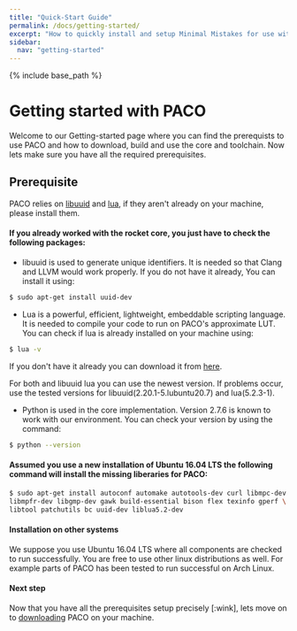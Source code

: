 ```yaml
---
title: "Quick-Start Guide"
permalink: /docs/getting-started/
excerpt: "How to quickly install and setup Minimal Mistakes for use with GitHub Pages."
sidebar:
  nav: "getting-started"
---
```


{% include base_path %}

# Getting started with PACO

Welcome to our Getting-started page where you can find the prerequists to use PACO and how to download, build and use the core and toolchain. Now lets make sure you have all the required prerequisites.

## Prerequisite
PACO relies on [libuuid](https://sourceforge.net/projects/libuuid/) and [lua](https://www.lua.org/), if they aren't already on your machine, please install them.  

#### If you already worked with the rocket core, you just have to check the following packages:

- libuuid is used to generate unique identifiers. It is needed so that Clang and LLVM would work properly. If you do not have it already, You can install it using:  

```bash
$ sudo apt-get install uuid-dev
```  
    
- Lua is a powerful, efficient, lightweight, embeddable scripting language. It is needed to compile your code to run on PACO's approximate LUT. You can check if lua is already installed on your machine using: 

```bash
$ lua -v
```  
  
If you don't have it already you can download it from [here](https://www.lua.org/download.html).  

For both and libuuid lua you can use the newest version. If problems occur, use the tested versions for libuuid(2.20.1-5.lubuntu20.7) and lua(5.2.3-1).

- Python is used in the core implementation. Version 2.7.6 is known to work with our environment. You can check your version by using the command:

```bash
$ python --version
```  

#### Assumed you use a new installation of Ubuntu 16.04 LTS the following command will install the missing liberaries for PACO:

```bash
$ sudo apt-get install autoconf automake autotools-dev curl libmpc-dev \
libmpfr-dev libgmp-dev gawk build-essential bison flex texinfo gperf \
libtool patchutils bc uuid-dev liblua5.2-dev
``` 

#### Installation on other systems

We suppose you use Ubuntu 16.04 LTS where all components are checked to run successfully. You are free to use other linux distributions as well. For example parts of PACO has been tested to run successful on Arch Linux. 

#### Next step

Now that you have all the prerequisites setup precisely [:wink], lets move on to [downloading](https://paco-cpu.github.io/paco-cpu/docs/download/) PACO on your machine.
